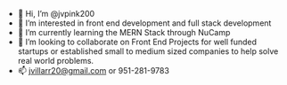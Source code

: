 - 👋 Hi, I’m @jvpink200
- 👀 I’m interested in front end development and full stack development
- 🌱 I’m currently learning the MERN Stack through NuCamp
- 💞️ I’m looking to collaborate on Front End Projects for well funded startups or established small to medium sized companies to help solve real world problems.
- 📫 jvillarr20@gmail.com or 951-281-9783

<!---
jvpink200/jvpink200 is a ✨ special ✨ repository because its `README.md` (this file) appears on your GitHub profile.
You can click the Preview link to take a look at your changes.
--->
